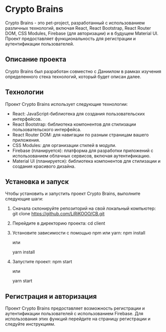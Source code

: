 # Crypto Brains

Crypto Brains - это pet-project, разработанный с использованием различных технологий, включая React, React Bootstrap, React Router DOM, CSS Modules, Firebase (для авторизации) и в будущем Material UI. Проект предоставляет функциональность для регистрации и аутентификации пользователей.

## Описание проекта

Crypto Brains был разработан совместно с Даниилом в рамках изучения определенного стека технологий, который будет описан далее.

## Технологии

Проект Crypto Brains использует следующие технологии:

- React: JavaScript-библиотека для создания пользовательских интерфейсов.
- React Bootstrap: библиотека компонентов для стилизации пользовательского интерфейса.
- React Router DOM: для навигации по разным страницам вашего приложения.
- CSS Modules: для организации стилей в модули.
- Firebase (планируется): платформа для разработки приложений с использованием облачных сервисов, включая аутентификацию.
- Material UI (планируется): библиотека компонентов для стилизации и создания красивого дизайна.

## Установка и запуск

Чтобы установить и запустить проект Crypto Brains, выполните следующие шаги:

1. Сначала склонируйте репозиторий на свой локальный компьютер:
   git clone https://github.com/LiRiKOOO/CB.git

2. Перейдите в директорию проекта:
    cd client
    
3. Установите зависимости с помощью npm или yarn:
    npm install

    или

    yarn install

4. Запустите проект:
    npm start
    
    или
    
    yarn start

## Регистрация и авторизация

Проект Crypto Brains предоставляет возможность регистрации и аутентификации пользователей с использованием Firebase. Для использования этих функций перейдите на страницу регистрации и следуйте инструкциям.
